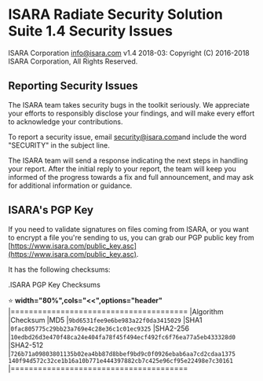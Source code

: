 # ISARA Radiate Security Solution Suite 1.4 Security Issues
ISARA Corporation <info@isara.com>
v1.4 2018-03: Copyright (C) 2016-2018 ISARA Corporation, All Rights Reserved.

## Reporting Security Issues

The ISARA team takes security bugs in the toolkit seriously. We appreciate your
efforts to responsibly disclose your findings, and will make every effort to
acknowledge your contributions.

To report a security issue, email
[security@isara.com](mailto:security@isara.com?subject=SECURITY)and include the
word "SECURITY" in the subject line.

The ISARA team will send a response indicating the next steps in handling your
report. After the initial reply to your report, the team will keep you informed
of the progress towards a fix and full announcement, and may ask for additional
information or guidance.

## ISARA's PGP Key

If you need to validate signatures on files coming from ISARA, or you want to
encrypt a file you're sending to us, you can grab our PGP public key from
[https://www.isara.com/public_key.asc](https://www.isara.com/public_key.asc).

It has the following checksums:

.ISARA PGP Key Checksums

:star: **width="80%",cols="<<",options="header"**
|=======================================
|Algorithm |Checksum
|MD5       |`9bd6531fee9e6be983a22f0da3415029`
|SHA1      |`0fac805775c29bb23a769e4c28e36c1c01ec9325`
|SHA2-256  |`10edbd26d3e470f48ca24e404fa78f45f494ecf492fc6f76ea77a5eb433328d0`
|SHA2-512  |`726b71a09803801135b02ea4bb87d8bbef9bd9c0f0926ebab6aa7cd2cdaa1375
             140f94d572c32ce1b16a10b771e444397882cb7c425e96cf95e22498e7c30161`
|=======================================
